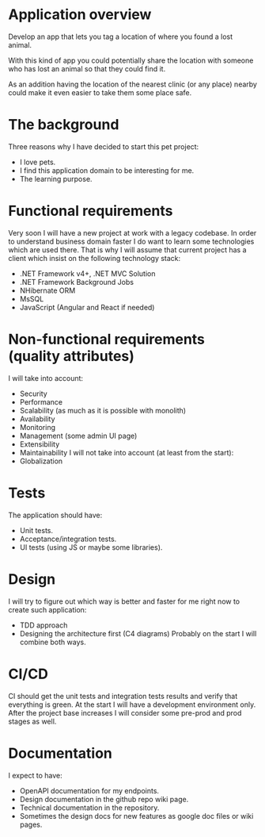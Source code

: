 # Application overview
Develop an app that lets you tag a location of where you found a lost animal. 

With this kind of app you could potentially share the location with someone who has lost an animal so that they could find it. 

As an addition having the location of the nearest clinic (or any place) nearby could make it even easier to take them some place safe.

# The background
Three reasons why I have decided to start this pet project:
- I love pets.
- I find this application domain to be interesting for me.
- The learning purpose.

# Functional requirements
Very soon I will have a new project at work with a legacy codebase. In order to understand business domain faster
I do want to learn some technologies which are used there. That is why I will assume that current project has a client
which insist on the following technology stack:
- .NET Framework v4+, .NET MVC Solution
- .NET Framework Background Jobs
- NHibernate ORM
- MsSQL
- JavaScript (Angular and React if needed)

# Non-functional requirements (quality attributes)
I will take into account:
- Security
- Performance
- Scalability (as much as it is possible with monolith)
- Availability
- Monitoring
- Management (some admin UI page)
- Extensibility
- Maintainability
I will not take into account (at least from the start):
- Globalization

# Tests
The application should have:
- Unit tests.
- Acceptance/integration tests.
- UI tests (using JS or maybe some libraries).

# Design
I will try to figure out which way is better and faster for me right now to create such application:
- TDD approach
- Designing the architecture first (C4 diagrams)
Probably on the start I will combine both ways.

# CI/CD
CI should get the unit tests and integration tests results and verify that everything is green.
At the start I will have a development environment only.
After the project base increases I will consider some pre-prod and prod stages as well.

# Documentation
I expect to have:
- OpenAPI documentation for my endpoints.
- Design documentation in the github repo wiki page.
- Technical documentation in the repository.
- Sometimes the design docs for new features as google doc files or wiki pages.